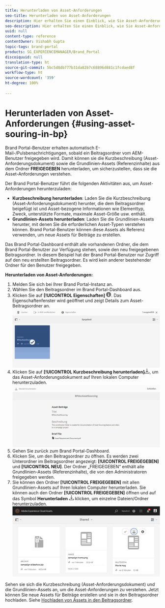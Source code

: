```yaml
---
title: Herunterladen von Asset-Anforderungen
seo-title: Herunterladen von Asset-Anforderungen
description: Hier erhalten Sie einen Einblick, wie Sie Asset-Anforderungen und Grundlinien-Assets in Brand Portal herunterladen können.
seo-description: Hier erhalten Sie einen Einblick, wie Sie Asset-Anforderungen und Grundlinien-Assets in Brand Portal herunterladen können.
uuid: null
content-type: reference
contentOwner: Vishabh Gupta
topic-tags: brand-portal
products: SG_EXPERIENCEMANAGER/Brand_Portal
discoiquuid: null
translation-type: ht
source-git-commit: 5bc5d8db777b31da82b7c68896d881c1fcdaed8f
workflow-type: ht
source-wordcount: '359'
ht-degree: 100%

---
```



# Herunterladen von Asset-Anforderungen {#using-asset-souring-in-bp}

Brand Portal-Benutzer erhalten automatisch E-Mail-/Pulsbenachrichtigungen, sobald ein Beitragsordner vom AEM-Benutzer freigegeben wird. Damit können sie die Kurzbeschreibung (Asset-Anforderungsdokument) sowie die Grundlinien-Assets (Referenzinhalte) aus dem Ordner **FREIGEGEBEN** herunterladen, um sicherzustellen, dass sie die Asset-Anforderungen verstehen.

Der Brand Portal-Benutzer führt die folgenden Aktivitäten aus, um Asset-Anforderungen herunterzuladen:

* **Kurzbeschreibung herunterladen**: Laden Sie die Kurzbeschreibung (Asset-Anforderungsdokument) herunter, die dem Beitragsordner beigefügt ist und Asset-bezogene Informationen wie Elementtyp, Zweck, unterstützte Formate, maximale Asset-Größe usw. enthält.
* **Grundlinien-Assets herunterladen**: Laden Sie die Grundlinien-Assets herunter, mit denen Sie die erforderlichen Asset-Typen verstehen können. Brand Portal-Benutzer können diese Assets als Referenz verwenden, um neue Assets für Beiträge zu erstellen.

Das Brand Portal-Dashboard enthält alle vorhandenen Ordner, die dem Brand Portal-Benutzer zur Verfügung stehen, sowie den neu freigegebenen Beitragsordner. In diesem Beispiel hat der Brand Portal-Benutzer nur Zugriff auf den neu erstellten Beitragsordner. Es wird kein anderer bestehender Ordner für den Benutzer freigegeben.

**Herunterladen von Asset-Anforderungen:**

1. Melden Sie sich bei Ihrer Brand Portal-Instanz an.
1. Wählen Sie den Beitragsordner im Brand Portal-Dashboard aus.
1. Klicken Sie auf **[!UICONTROL Eigenschaften]** ![](assets/properties.png). Das Eigenschaftenfenster wird geöffnet und zeigt Details zum Asset-Beitragsordner an.
   ![](assets/download-asset-requirement1.png)
1. Klicken Sie auf **[!UICONTROL Kurzbeschreibung herunterladen]**![](assets/download.png), um das Asset-Anforderungsdokument auf Ihren lokalen Computer herunterzuladen.
   ![](assets/download-asset-requirement2.png)
1. Gehen Sie zurück zum Brand Portal-Dashboard.
1. Klicken Sie, um den Beitragsordner zu öffnen. Es werden zwei Unterordner im Beitragsordner angezeigt: **[!UICONTROL FREIGEGEBEN]** und **[!UICONTROL NEU]**. Der Ordner „FREIGEGEBEN“ enthält alle Grundlinien-Assets (Referenzinhalte), die von den Administratoren freigegeben werden.
1. Sie können den Ordner **[!UICONTROL FREIGEGEBEN]** mit allen Grundlinien-Assets auf Ihren lokalen Computer herunterladen.
Sie können auch den Ordner **[!UICONTROL FREIGEGEBEN]** öffnen und auf das Symbol **Herunterladen** ![](assets/download.png) klicken, um einzelne Dateien/Ordner herunterzuladen.
   ![](assets/download-asset-requirement3.png)

Sehen sie sich die Kurzbeschreibung (Asset-Anforderungsdokument) und die Grundlinien-Assets an, um die Asset-Anforderungen zu verstehen. Jetzt können Sie neue Assets für Beiträge erstellen und sie in den Beitragsordner hochladen. Siehe [Hochladen von Assets in den Beitragsordner](brand-portal-upload-assets-to-contribution-folder.md).

